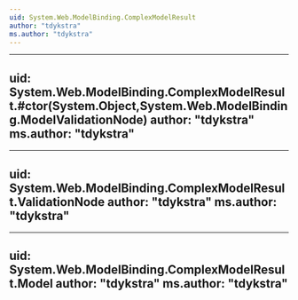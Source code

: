 ```yaml
---
uid: System.Web.ModelBinding.ComplexModelResult
author: "tdykstra"
ms.author: "tdykstra"
---
```


---
uid: System.Web.ModelBinding.ComplexModelResult.#ctor(System.Object,System.Web.ModelBinding.ModelValidationNode)
author: "tdykstra"
ms.author: "tdykstra"
---

---
uid: System.Web.ModelBinding.ComplexModelResult.ValidationNode
author: "tdykstra"
ms.author: "tdykstra"
---

---
uid: System.Web.ModelBinding.ComplexModelResult.Model
author: "tdykstra"
ms.author: "tdykstra"
---
